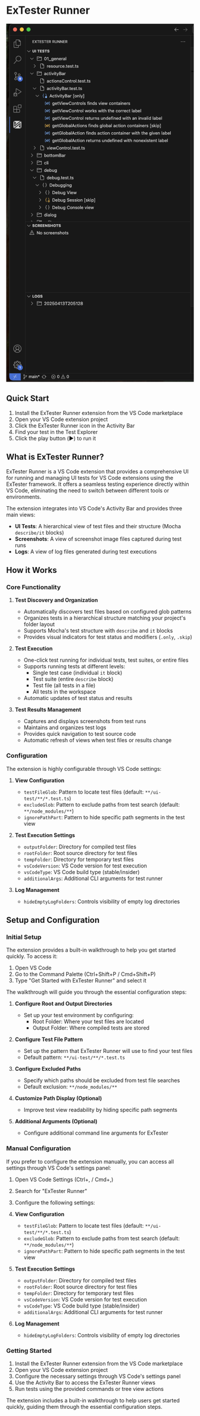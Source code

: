 # ExTester Runner

![ExTester Runner](images/extester-runner.png)

## Quick Start

1. Install the ExTester Runner extension from the VS Code marketplace
2. Open your VS Code extension project
3. Click the ExTester Runner icon in the Activity Bar
4. Find your test in the Test Explorer
5. Click the play button (▶️) to run it

## What is ExTester Runner?

ExTester Runner is a VS Code extension that provides a comprehensive UI for running and managing UI tests for VS Code extensions using the ExTester framework. It offers a seamless testing experience directly within VS Code, eliminating the need to switch between different tools or environments.

The extension integrates into VS Code's Activity Bar and provides three main views:

- **UI Tests**: A hierarchical view of test files and their structure (Mocha `describe/it` blocks)
- **Screenshots**: A view of screenshot image files captured during test runs
- **Logs**: A view of log files generated during test executions

## How it Works

### Core Functionality

1. **Test Discovery and Organization**

   - Automatically discovers test files based on configured glob patterns
   - Organizes tests in a hierarchical structure matching your project's folder layout
   - Supports Mocha's test structure with `describe` and `it` blocks
   - Provides visual indicators for test status and modifiers (`.only`, `.skip`)

2. **Test Execution**

   - One-click test running for individual tests, test suites, or entire files
   - Supports running tests at different levels:
     - Single test case (individual `it` block)
     - Test suite (entire `describe` block)
     - Test file (all tests in a file)
     - All tests in the workspace
   - Automatic updates of test status and results

3. **Test Results Management**
   - Captures and displays screenshots from test runs
   - Maintains and organizes test logs
   - Provides quick navigation to test source code
   - Automatic refresh of views when test files or results change

### Configuration

The extension is highly configurable through VS Code settings:

1. **View Configuration**

   - `testFileGlob`: Pattern to locate test files (default: `**/ui-test/**/*.test.ts`)
   - `excludeGlob`: Pattern to exclude paths from test search (default: `**/node_modules/**`)
   - `ignorePathPart`: Pattern to hide specific path segments in the test view

2. **Test Execution Settings**

   - `outputFolder`: Directory for compiled test files
   - `rootFolder`: Root source directory for test files
   - `tempFolder`: Directory for temporary test files
   - `vsCodeVersion`: VS Code version for test execution
   - `vsCodeType`: VS Code build type (stable/insider)
   - `additionalArgs`: Additional CLI arguments for test runner

3. **Log Management**
   - `hideEmptyLogFolders`: Controls visibility of empty log directories

## Setup and Configuration

### Initial Setup

The extension provides a built-in walkthrough to help you get started quickly. To access it:

1. Open VS Code
2. Go to the Command Palette (Ctrl+Shift+P / Cmd+Shift+P)
3. Type "Get Started with ExTester Runner" and select it

The walkthrough will guide you through the essential configuration steps:

1. **Configure Root and Output Directories**

   - Set up your test environment by configuring:
     - Root Folder: Where your test files are located
     - Output Folder: Where compiled tests are stored

2. **Configure Test File Pattern**

   - Set up the pattern that ExTester Runner will use to find your test files
   - Default pattern: `**/ui-test/**/*.test.ts`

3. **Configure Excluded Paths**

   - Specify which paths should be excluded from test file searches
   - Default exclusion: `**/node_modules/**`

4. **Customize Path Display (Optional)**

   - Improve test view readability by hiding specific path segments

5. **Additional Arguments (Optional)**
   - Configure additional command line arguments for ExTester

### Manual Configuration

If you prefer to configure the extension manually, you can access all settings through VS Code's settings panel:

1. Open VS Code Settings (Ctrl+, / Cmd+,)
2. Search for "ExTester Runner"
3. Configure the following settings:

4. **View Configuration**

   - `testFileGlob`: Pattern to locate test files (default: `**/ui-test/**/*.test.ts`)
   - `excludeGlob`: Pattern to exclude paths from test search (default: `**/node_modules/**`)
   - `ignorePathPart`: Pattern to hide specific path segments in the test view

5. **Test Execution Settings**

   - `outputFolder`: Directory for compiled test files
   - `rootFolder`: Root source directory for test files
   - `tempFolder`: Directory for temporary test files
   - `vsCodeVersion`: VS Code version for test execution
   - `vsCodeType`: VS Code build type (stable/insider)
   - `additionalArgs`: Additional CLI arguments for test runner

6. **Log Management**
   - `hideEmptyLogFolders`: Controls visibility of empty log directories

### Getting Started

1. Install the ExTester Runner extension from the VS Code marketplace
2. Open your VS Code extension project
3. Configure the necessary settings through VS Code's settings panel
4. Use the Activity Bar to access the ExTester Runner views
5. Run tests using the provided commands or tree view actions

The extension includes a built-in walkthrough to help users get started quickly, guiding them through the essential configuration steps.
